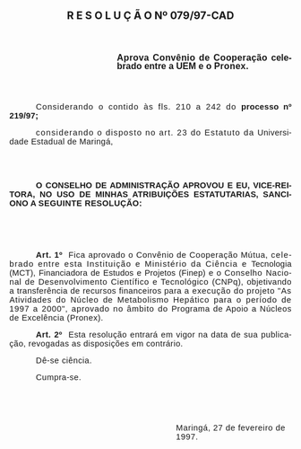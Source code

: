 <body lang=PT-BR style='tab-interval:36.0pt'>

<div class=Section1>

<p class=MsoNormal align=center style='margin-left:37.0pt;text-align:center'><span
style='font-size:14.0pt;mso-bidi-font-size:10.0pt;font-family:Arial'><![if !supportEmptyParas]>&nbsp;<![endif]><o:p></o:p></span></p>

<h1 align=center style='text-align:center;line-height:normal'><span
style='font-size:14.0pt;mso-bidi-font-size:10.0pt'>R E S O L U Ç Ã O Nº
079/97-CAD</span></h1>

<p class=MsoNormal style='margin-bottom:16.2pt;text-align:justify;line-height:
11.4pt;mso-line-height-rule:exactly'><b style='mso-bidi-font-weight:normal'><span
style='font-size:12.0pt;mso-bidi-font-size:10.0pt;font-family:Arial;letter-spacing:
.3pt;mso-fareast-language:EN-US'><![if !supportEmptyParas]>&nbsp;<![endif]><o:p></o:p></span></b></p>

<p class=MsoNormal style='margin-top:0cm;margin-right:0cm;margin-bottom:16.2pt;
margin-left:144.0pt;text-align:justify;line-height:11.4pt;mso-line-height-rule:
exactly'><b style='mso-bidi-font-weight:normal'><span style='font-size:12.0pt;
mso-bidi-font-size:10.0pt;font-family:Arial;letter-spacing:.3pt;mso-fareast-language:
EN-US'>Aprova Convênio de Cooperação </span></b><b style='mso-bidi-font-weight:
normal'><span style='font-size:12.0pt;mso-bidi-font-size:10.0pt;font-family:
Arial;mso-fareast-language:EN-US'>celebrado entre a UEM e o <span
style='letter-spacing:.35pt'>Pronex.<o:p></o:p></span></span></b></p>

<p class=MsoNormal align=center style='margin-bottom:12.6pt;text-align:center'><b
style='mso-bidi-font-weight:normal'><span style='font-size:12.0pt;mso-bidi-font-size:
10.0pt;font-family:Arial;letter-spacing:.3pt;mso-fareast-language:EN-US'><![if !supportEmptyParas]>&nbsp;<![endif]><o:p></o:p></span></b></p>

<p class=MsoNormal style='text-align:justify;text-indent:35.45pt;line-height:
12.0pt;mso-line-height-rule:exactly;tab-stops:1.0cm'><span style='font-size:
11.0pt;mso-bidi-font-size:10.0pt;font-family:Arial;letter-spacing:.75pt;
mso-fareast-language:EN-US'>Considerando o contido às fls. 210 a 242 do </span><b
style='mso-bidi-font-weight:normal'><span style='font-size:11.0pt;mso-bidi-font-size:
10.0pt;font-family:Arial;letter-spacing:.2pt;mso-fareast-language:EN-US'>processo
nº 219/97;<o:p></o:p></span></b></p>

<p class=MsoNormal style='text-align:justify;text-indent:35.45pt;line-height:
12.0pt;mso-line-height-rule:exactly'><span style='font-size:11.0pt;mso-bidi-font-size:
10.0pt;font-family:Arial;letter-spacing:1.0pt;mso-fareast-language:EN-US'>considerando
o disposto no art. 23 do Estatuto da </span><span style='font-size:11.0pt;
mso-bidi-font-size:10.0pt;font-family:Arial;letter-spacing:.3pt;mso-fareast-language:
EN-US'>Universidade Estadual de Maringá,<o:p></o:p></span></p>

<p class=MsoNormal style='margin-top:46.8pt;text-align:justify;text-indent:
35.45pt;line-height:12.0pt;mso-line-height-rule:exactly'><b style='mso-bidi-font-weight:
normal'><span style='font-size:11.0pt;mso-bidi-font-size:10.0pt;font-family:
Arial;mso-fareast-language:EN-US'>O CONSELHO DE ADMINISTRAÇÃO APROVOU E EU,
VICE-<span style='letter-spacing:.1pt'>REITORA, NO USO DE MINHAS ATRIBUIÇÕES
ESTATUTARIAS, SANCIONO A </span><span style='letter-spacing:.3pt'>SEGUINTE
RESOLUÇÃO:<o:p></o:p></span></span></b></p>

<p class=MsoNormal style='text-align:justify'><span style='font-size:12.0pt;
mso-bidi-font-size:10.0pt;font-family:Arial;letter-spacing:.3pt;mso-fareast-language:
EN-US'><![if !supportEmptyParas]>&nbsp;<![endif]><o:p></o:p></span></p>

<p class=MsoNormal><span style='font-size:11.0pt;mso-bidi-font-size:10.0pt;
font-family:Arial;letter-spacing:.3pt;mso-fareast-language:EN-US'><![if !supportEmptyParas]>&nbsp;<![endif]><o:p></o:p></span></p>

<p class=MsoNormal style='text-align:justify;text-indent:35.45pt;line-height:
12.0pt;mso-line-height-rule:exactly'><b><span style='font-size:11.0pt;
mso-bidi-font-size:10.0pt;font-family:Arial;letter-spacing:.5pt;mso-fareast-language:
EN-US'>Art. 1º<span style="mso-spacerun: yes">  </span></span></b><span
style='font-size:11.0pt;mso-bidi-font-size:10.0pt;font-family:Arial;letter-spacing:
.5pt;mso-fareast-language:EN-US'>Fica aprovado o Convênio de Cooperação Mútua, </span><span
style='font-size:11.0pt;mso-bidi-font-size:10.0pt;font-family:Arial;letter-spacing:
.95pt;mso-fareast-language:EN-US'>celebrado entre esta Instituição e Ministério
da Ciência e </span><span style='font-size:11.0pt;mso-bidi-font-size:10.0pt;
font-family:Arial;letter-spacing:.15pt;mso-fareast-language:EN-US'>Tecnologia
(MCT), Financiadora de Estudos e Projetos (Finep) e o </span><span
style='font-size:11.0pt;mso-bidi-font-size:10.0pt;font-family:Arial;letter-spacing:
.55pt;mso-fareast-language:EN-US'>Conselho Nacional de Desenvolvimento
Científico e Tecnológico </span><span style='font-size:11.0pt;mso-bidi-font-size:
10.0pt;font-family:Arial;letter-spacing:.35pt;mso-fareast-language:EN-US'>(CNPq),
objetivando a transferência de recursos financeiros para </span><span
style='font-size:11.0pt;mso-bidi-font-size:10.0pt;font-family:Arial;letter-spacing:
.6pt;mso-fareast-language:EN-US'>a execução do projeto &quot;As Atividades do
Núcleo de Metabolismo </span><span style='font-size:11.0pt;mso-bidi-font-size:
10.0pt;font-family:Arial;letter-spacing:.65pt;mso-fareast-language:EN-US'>Hepático
para o período de 1997 a 2000&quot;, aprovado no âmbito do </span><span
style='font-size:11.0pt;mso-bidi-font-size:10.0pt;font-family:Arial;letter-spacing:
.4pt;mso-fareast-language:EN-US'>Programa de Apoio a Núcleos de Excelência
(Pronex).<o:p></o:p></span></p>

<p class=MsoNormal style='text-align:justify;text-indent:35.45pt;line-height:
12.0pt;mso-line-height-rule:exactly'><b><span style='font-size:11.0pt;
mso-bidi-font-size:10.0pt;font-family:Arial;letter-spacing:.35pt;mso-fareast-language:
EN-US'>Art. 2º<span style="mso-spacerun: yes">  </span></span></b><span
style='font-size:11.0pt;mso-bidi-font-size:10.0pt;font-family:Arial;letter-spacing:
.35pt;mso-fareast-language:EN-US'>Esta resolução entrará em vigor na data de
sua publicação, revogadas as disposições em contrário.<o:p></o:p></span></p>

<p class=MsoNormal style='margin-left:72.0pt;text-align:justify;text-indent:
-36.55pt'><span style='font-size:11.0pt;mso-bidi-font-size:10.0pt;font-family:
Arial;letter-spacing:.4pt;mso-fareast-language:EN-US'>Dê-se ciência.<o:p></o:p></span></p>

<p class=MsoNormal style='margin-left:72.0pt;text-align:justify;text-indent:
-36.55pt'><span style='font-size:11.0pt;mso-bidi-font-size:10.0pt;font-family:
Arial;letter-spacing:.35pt;mso-fareast-language:EN-US'>Cumpra-se.<o:p></o:p></span></p>

<p class=MsoNormal><span style='font-size:11.0pt;mso-bidi-font-size:10.0pt;
font-family:Arial;letter-spacing:.3pt;mso-fareast-language:EN-US'><![if !supportEmptyParas]>&nbsp;<![endif]><o:p></o:p></span></p>

<p class=MsoNormal><span style='font-size:11.0pt;mso-bidi-font-size:10.0pt;
font-family:Arial;letter-spacing:.3pt;mso-fareast-language:EN-US'><![if !supportEmptyParas]>&nbsp;<![endif]><o:p></o:p></span></p>

<p class=MsoNormal style='margin-top:0cm;margin-right:0cm;margin-bottom:18.0pt;
margin-left:223.2pt'><span style='font-size:11.0pt;mso-bidi-font-size:10.0pt;
font-family:Arial;letter-spacing:.45pt;mso-fareast-language:EN-US'>Maringá, 27
de fevereiro de 1997.<o:p></o:p></span></p>

<p class=MsoNormal style='margin-top:10.8pt;text-indent:177.2pt'><span
style='font-size:11.0pt;mso-bidi-font-size:10.0pt;font-family:Arial'><![if !supportEmptyParas]>&nbsp;<![endif]><o:p></o:p></span></p>

</div>

</body>
